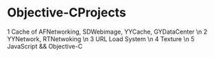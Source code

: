 # Objective-CProjects
1 Cache of AFNetworking, SDWebimage, YYCache, GYDataCenter \n
2 YYNetwork, RTNetwoking \n
3 URL Load System \n
4 Texture \n
5 JavaScript && Objective-C
